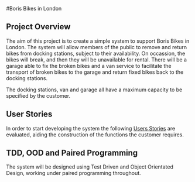 #Boris Bikes in London
## Project Overview

The aim of this project is to create a simple system to support Boris Bikes in London. The system will allow members of the public to remove and return bikes from docking stations, subject to their availability. On occassion, the bikes will break, and then they will be unavailable for rental. There will be a garage able to fix the broken bikes and a van service to facilitate the transport of broken bikes to the garage and return fixed bikes back to the docking stations. 

The docking stations, van and garage all have a maximum capacity to be specified by the customer.

## User Stories

In order to start developing the system the following [Users Stories](user-stories.md) are evaluated, aiding the construction of the functions the customer requires. 

## TDD, OOD and Paired Programming
The system will be designed using Test Driven and Object Orientated Design, working under paired programming throughout.
